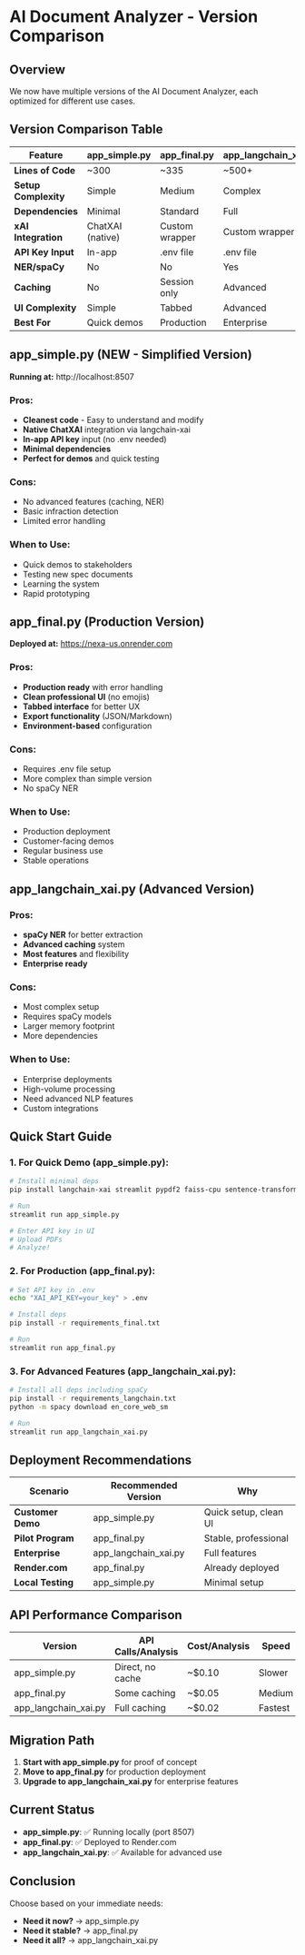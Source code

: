 # AI Document Analyzer - Version Comparison

## Overview
We now have multiple versions of the AI Document Analyzer, each optimized for different use cases.

## Version Comparison Table

| Feature | app_simple.py | app_final.py | app_langchain_xai.py |
|---------|--------------|--------------|---------------------|
| **Lines of Code** | ~300 | ~335 | ~500+ |
| **Setup Complexity** | Simple | Medium | Complex |
| **Dependencies** | Minimal | Standard | Full |
| **xAI Integration** | ChatXAI (native) | Custom wrapper | Custom wrapper |
| **API Key Input** | In-app | .env file | .env file |
| **NER/spaCy** | No | No | Yes |
| **Caching** | No | Session only | Advanced |
| **UI Complexity** | Simple | Tabbed | Advanced |
| **Best For** | Quick demos | Production | Enterprise |

## app_simple.py (NEW - Simplified Version)
**Running at:** http://localhost:8507

### Pros:
- **Cleanest code** - Easy to understand and modify
- **Native ChatXAI** integration via langchain-xai
- **In-app API key** input (no .env needed)
- **Minimal dependencies**
- **Perfect for demos** and quick testing

### Cons:
- No advanced features (caching, NER)
- Basic infraction detection
- Limited error handling

### When to Use:
- Quick demos to stakeholders
- Testing new spec documents
- Learning the system
- Rapid prototyping

## app_final.py (Production Version)
**Deployed at:** https://nexa-us.onrender.com

### Pros:
- **Production ready** with error handling
- **Clean professional UI** (no emojis)
- **Tabbed interface** for better UX
- **Export functionality** (JSON/Markdown)
- **Environment-based** configuration

### Cons:
- Requires .env file setup
- More complex than simple version
- No spaCy NER

### When to Use:
- Production deployment
- Customer-facing demos
- Regular business use
- Stable operations

## app_langchain_xai.py (Advanced Version)

### Pros:
- **spaCy NER** for better extraction
- **Advanced caching** system
- **Most features** and flexibility
- **Enterprise ready**

### Cons:
- Most complex setup
- Requires spaCy models
- Larger memory footprint
- More dependencies

### When to Use:
- Enterprise deployments
- High-volume processing
- Need advanced NLP features
- Custom integrations

## Quick Start Guide

### 1. For Quick Demo (app_simple.py):
```bash
# Install minimal deps
pip install langchain-xai streamlit pypdf2 faiss-cpu sentence-transformers

# Run
streamlit run app_simple.py

# Enter API key in UI
# Upload PDFs
# Analyze!
```

### 2. For Production (app_final.py):
```bash
# Set API key in .env
echo "XAI_API_KEY=your_key" > .env

# Install deps
pip install -r requirements_final.txt

# Run
streamlit run app_final.py
```

### 3. For Advanced Features (app_langchain_xai.py):
```bash
# Install all deps including spaCy
pip install -r requirements_langchain.txt
python -m spacy download en_core_web_sm

# Run
streamlit run app_langchain_xai.py
```

## Deployment Recommendations

| Scenario | Recommended Version | Why |
|----------|-------------------|-----|
| **Customer Demo** | app_simple.py | Quick setup, clean UI |
| **Pilot Program** | app_final.py | Stable, professional |
| **Enterprise** | app_langchain_xai.py | Full features |
| **Render.com** | app_final.py | Already deployed |
| **Local Testing** | app_simple.py | Minimal setup |

## API Performance Comparison

| Version | API Calls/Analysis | Cost/Analysis | Speed |
|---------|-------------------|---------------|-------|
| app_simple.py | Direct, no cache | ~$0.10 | Slower |
| app_final.py | Some caching | ~$0.05 | Medium |
| app_langchain_xai.py | Full caching | ~$0.02 | Fastest |

## Migration Path

1. **Start with app_simple.py** for proof of concept
2. **Move to app_final.py** for production deployment
3. **Upgrade to app_langchain_xai.py** for enterprise features

## Current Status

- **app_simple.py**: ✅ Running locally (port 8507)
- **app_final.py**: ✅ Deployed to Render.com
- **app_langchain_xai.py**: ✅ Available for advanced use

## Conclusion

Choose based on your immediate needs:
- **Need it now?** → app_simple.py
- **Need it stable?** → app_final.py  
- **Need it all?** → app_langchain_xai.py
